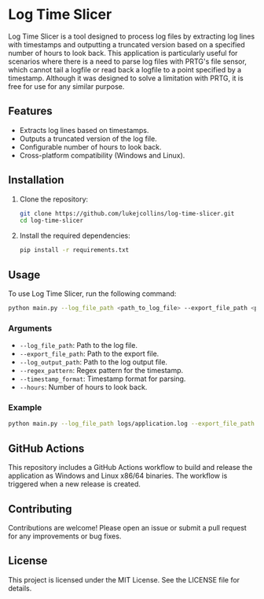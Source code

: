 # Log Time Slicer

Log Time Slicer is a tool designed to process log files by extracting log lines with timestamps and outputting a truncated version based on a specified number of hours to look back. This application is particularly useful for scenarios where there is a need to parse log files with PRTG's file sensor, which cannot tail a logfile or read back a logfile to a point specified by a timestamp. Although it was designed to solve a limitation with PRTG, it is free for use for any similar purpose.

## Features

- Extracts log lines based on timestamps.
- Outputs a truncated version of the log file.
- Configurable number of hours to look back.
- Cross-platform compatibility (Windows and Linux).

## Installation

1. Clone the repository:
    ```sh
    git clone https://github.com/lukejcollins/log-time-slicer.git
    cd log-time-slicer
    ```

2. Install the required dependencies:
    ```sh
    pip install -r requirements.txt
    ```

## Usage

To use Log Time Slicer, run the following command:

```sh
python main.py --log_file_path <path_to_log_file> --export_file_path <path_to_export_file> --log_output_path <path_to_log_output_file> --regex_pattern <timestamp_regex> --timestamp_format <timestamp_format> --hours <number_of_hours>
```

### Arguments

- `--log_file_path`: Path to the log file.
- `--export_file_path`: Path to the export file.
- `--log_output_path`: Path to the log output file.
- `--regex_pattern`: Regex pattern for the timestamp.
- `--timestamp_format`: Timestamp format for parsing.
- `--hours`: Number of hours to look back.

### Example

```sh
python main.py --log_file_path logs/application.log --export_file_path logs/filtered.log --log_output_path logs/output.log --regex_pattern "\d{4}-\d{2}-\d{2} \d{2}:\d{2}:\d{2}" --timestamp_format "%Y-%m-%d %H:%M:%S" --hours 1
```

## GitHub Actions

This repository includes a GitHub Actions workflow to build and release the application as Windows and Linux x86/64 binaries. The workflow is triggered when a new release is created.

## Contributing

Contributions are welcome! Please open an issue or submit a pull request for any improvements or bug fixes.

## License

This project is licensed under the MIT License. See the LICENSE file for details.
